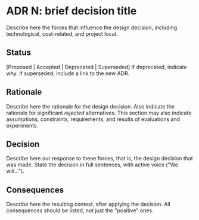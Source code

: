 # ADR N: brief decision title 
Describe here the forces that influence the design decision, including technological, cost-related, and project local. 

## Status
[Proposed | Accepted | Deprecated | Superseded]
If deprecated, indicate why. If superseded, include a link to the new ADR. 

## Rationale 
Describe here the rationale for the design decision. Also indicate the rationale for significant *rejected* alternatives. This section may also indicate assumptions, constraints, requirements, and results of evaluations and experiments.

## Decision 
Describe here our response to these forces, that is, the design decision that was made. State the decision in full sentences, with active voice ("We will...").

## Consequences
Describe here the resulting context, after applying the decision. All consequences should be listed, not just the "positive" ones. 
